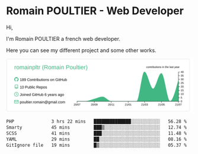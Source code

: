 # Romain POULTIER - Web Developer

Hi,

I'm Romain POULTIER a french web developer.

Here you can see my different project and some other works.



[![](https://raw.githubusercontent.com/romainpltr/romainpltr/master/profile-summary-card-output/vue/0-profile-details.svg)](https://github.com/vn7n24fzkq/github-profile-summary-cards)

<!--START_SECTION:waka-->
```text
PHP              3 hrs 22 mins   ██████████████░░░░░░░░░░░   56.28 % 
Smarty           45 mins         ███▒░░░░░░░░░░░░░░░░░░░░░   12.74 % 
SCSS             41 mins         ███░░░░░░░░░░░░░░░░░░░░░░   11.48 % 
YAML             29 mins         ██░░░░░░░░░░░░░░░░░░░░░░░   08.16 % 
GitIgnore file   19 mins         █▒░░░░░░░░░░░░░░░░░░░░░░░   05.37 % 
```
<!--END_SECTION:waka-->
